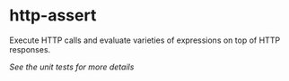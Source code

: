 # http-assert
Execute HTTP calls and evaluate varieties of expressions on top of HTTP responses.

*See the unit tests for more details*